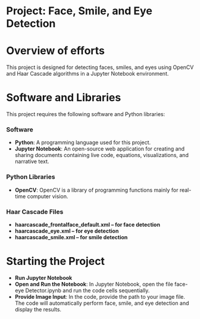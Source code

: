 # Project: Face, Smile, and Eye Detection
# Overview of efforts
This project is designed for detecting faces, smiles, and eyes using OpenCV and Haar Cascade algorithms in a Jupyter Notebook environment.
# Software and Libraries



This project requires the following software and Python libraries:

### Software
- **Python**: A programming language used for this project.
- **Jupyter Notebook**: An open-source web application for creating and sharing documents containing live code, equations, visualizations, and narrative text.

### Python Libraries
- **OpenCV**: OpenCV is a library of programming functions mainly for real-time computer vision.
### Haar Cascade Files
- **haarcascade_frontalface_default.xml – for face detection**
- **haarcascade_eye.xml – for eye detection**
- **haarcascade_smile.xml – for smile detection**

# Starting the Project
- **Run Jupyter Notebook**
- **Open and Run the Notebook**: In Jupyter Notebook, open the file face-eye Detector.ipynb and run the code cells sequentially.
- **Provide Image Input**: In the code, provide the path to your image file. The code will automatically perform face, smile, and eye detection and display the results.

